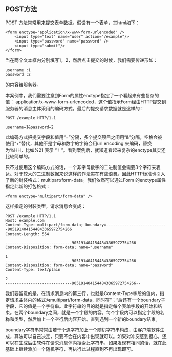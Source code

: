 
## POST方法

POST 方法常常用来提交表单数据。假设有一个表单，其html如下：

    <form enctype="application/x-www-form-urlencoded" />
        <input type="text" name="user" action="/example"/>
        <input type="password" name="password" />
        <input type="submit"/>
    </form>

当在两个文本框内分别填写1，2，然后点击提交的时候，我们需要传递形如：

    username :1
    password :2

的内容给服务器。

本案例中，我们需要注意到Form的属性enctype指定了一个看起来有些复杂的值： application/x-www-form-urlencoded，这个值指示Form经由HTTP提交到服务器的消息主体采用的编码方式。最后的提交请求数据就是这样的：

    POST /example HTTP/1.1

    username=1&password=2

此编码方式把提交字段和值用“=”分隔，多个提交项目之间用“&”分隔，空格会被使用“+“替代，其他不是字母和数字的字符会用url encoding 来编码，替换为%HH，比如%21 表示 “！”。看到案例后，就知道看起来复杂的enctype其实还比较简单的。

只不过使用这个编码方式的话，一个非字母数字的二进制值会需要3个字符来表达。对于较大的二进制数据来说这样的作法实在有些浪费。因此HTTP标准也引入了新的封装格式：multipart/form-data。我们依然可以通过Form 的enctype属性指定此新的打包格式：

    <form enctype="multipart/form-data" />

这样指定的封装类型，请求消息会变成：

    POST /example HTTP/1.1
    Host: example.com
    Content-Type: multipart/form-data; boundary=---------------------------9051914041544843365972754266
    Content-Length: 554

    -----------------------------9051914041544843365972754266
    Content-Disposition: form-data; name="username"

    1
    -----------------------------9051914041544843365972754266
    Content-Disposition: form-data; name="password"
    Content-Type: text/plain

    2
    -----------------------------9051914041544843365972754266--

我们要留意的是，在请求消息内的第三行，也就是Content-Type字段的值内，指定请求主体内的格式为multipart/form-data，同时在“；“后还有一个boundary子字段，它的值是一个字符串。此字符串的目的就是指定每个表单字段的开始和结束。在两个boundary之间，就是一个字段的内容。每个字段内可以指定字段的名称和类型，然后加上一个空行后内容开始。直到遇到一个新的boundary结束。

boundary字符串常常由若干个连字符加上一个随机字符串构成，由客户端软件生成，算法可以自己决定，只要不会在内容中出现就可以。如果对冲突感到担心，还可以在生成后由软件在请求消息体内搜索此字符串，如果发现有相同的话，就在此基础上继续添加一个随机字符，再执行此过程直到不再出现即可。 
